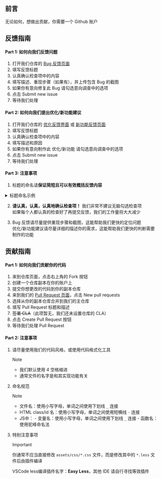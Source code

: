 ## 前言

无论如何，想做出贡献，你需要一个 Github 账户

## 反馈指南

#### Part 1: 如何向我们反馈问题

1. 打开我们仓库的 [Bug 反馈页面](https://github.com/Yuns-Lab/JingHai-Panel/issues/new?assignees=&labels=%C2%B7+Bug%2C%E6%96%B0%E5%8F%8D%E9%A6%88&projects=&template=1bug.yml)
2. 填写反馈标题
3. 认真确认检查项中的内容
4. 填写描述、重现步骤（如果有），并上传包含 Bug 的截图
5. 如果你有意向修复此 Bug 请勾选意向调查中的选项
6. 点击 Submit new issue
7. 等待我们处理

#### Part 2: 如何向我们提出优化/新功能建议
1. 打开我们仓库的 [优化反馈界面](https://github.com/Yuns-Lab/JingHai-Panel/issues/new?assignees=&labels=%C2%B7+%E4%BC%98%E5%8C%96%2C%E6%96%B0%E5%8F%8D%E9%A6%88&projects=&template=2addon.yml) 或 [新功能反馈页面](https://github.com/Yuns-Lab/JingHai-Panel/issues/new?assignees=&labels=%C2%B7+%E6%96%B0%E5%8A%9F%E8%83%BD%2C%E6%96%B0%E5%8F%8D%E9%A6%88&projects=&template=3feature.yml)
2. 填写反馈标题
3. 认真确认检查项中的内容
4. 填写描述和原因
5. 如果你有意向制作此 优化/新功能 请勾选意向调查中的选项
6. 点击 Submit new issue
7. 等待我们处理


#### Part 3: 注意事项
1. 标题的命名请**保证简短且可以有效概括反馈内容**
<details>
<summary>标题命名示例</summary>
<br>

> 此部分引用自 Hex-Dragon/PCL2#1930 的附文\
> 虽然看起来关系不大，但请模仿着下方的正确示例填写标题

- ✔ Mod 管理选择 Mod 后下方按钮显示异常
    - 此标题明了地标明了问题出现位置及问题具体情况。
- ✔ 支持通过快捷键全选 Mod
    - 此标题清晰地表达了对于某内容的期望，并给出了可供参考的解决方案。
- ❌ 游戏崩了
    - 此标题……概括性极强……对……就……挺强的……就
- ❌ 5个建议
    - 请注意，不要一个 Issue 提交多个反馈内容，处理起来真的很头大。

</details>

2. **请认真，认真，认真地确认检查项！** 我们非常不建议无脑勾选检查项\
   如果每个人都认真的检查好了再提交反馈，我们的工作量将大大减少

3. Bug 反馈请尽量提供重现步骤和截图，这能帮助我们更快的定位问题\
   优化/新功能建议请尽量详细的描述你的需求，这能帮助我们更快的判断需要制作的功能

## 贡献指南

#### Part 1: 如何向我们贡献你的代码

1. 来到仓库页面，点击右上角的 Fork 按钮
2. 创建一个仓库副本在你的账户上
3. 提交你想更改的代码到你的副本仓库
4. 来到我们的 [Pull Request 页面](https://github.com/Yuns-Lab/JingHai-Panel/pulls)，点击 New pull requests
5. 选择从你的副本仓库合并到我们的主仓库
6. 填写 Pull Request 标题和描述
7. ~~签署 CLA~~（此项暂无，我们还未设置仓库的 CLA）
8. 点击 Create Pull Request 按钮
9. 等待我们处理 Pull Request

#### Part 2: 注意事项

1. 请尽量使用我们的代码风格，或使用代码格式化工具

   > [!NOTE]
   >
   > - 我们默认使用 4 空格缩进
   > - 通常文件的名字是和其实现功能有关
   >
2. 命名规范

   > [!NOTE]
   >
   > - 文件名：使用小写字母，单词之间使用下划线 `_` 连接
   > - HTML class/id 名：使用小写字母，单词之间使用短横线 `-` 连接
   > - JS中：
   >   \- 变量名：使用小写字母，单词之间使用下划线 `_` 连接
   >   \- 函数名：使用驼峰命名法
   >
3. 特别注意事项

   > [!IMPORTANT]
   >
   > 你通常不应当直接修改 `assets/css/*.css` 文件，而是修改其中的 `*.less` 文件后由插件编译
   >
   > VSCode less编译插件名字：**Easy Less**，其他 IDE 请自行寻找等效插件
   >
